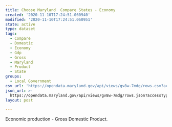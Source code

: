 ```yaml
---
title: Choose Maryland  Compare States - Economy
created: '2020-11-10T17:24:51.060940'
modified: '2020-11-10T17:24:51.060951'
state: active
type: dataset
tags:
  - Compare
  - Domestic
  - Economy
  - Gdp
  - Gross
  - Maryland
  - Product
  - State
groups:
  - Local Government
csv_url: 'https://opendata.maryland.gov/api/views/gv8w-7mdg/rows.csv?accessType=DOWNLOAD'
json_url: >-
  https://opendata.maryland.gov/api/views/gv8w-7mdg/rows.json?accessType=DOWNLOAD
layout: post

---
```

Economic production - Gross Domestic Product.
